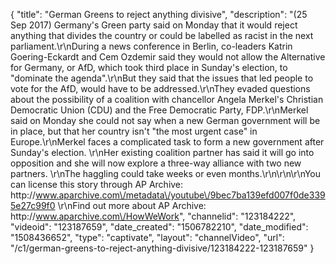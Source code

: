 {
    "title": "German Greens to reject anything divisive",
    "description": "(25 Sep 2017) Germany's Green party said on Monday that it would reject anything that divides the country or could be labelled as racist in the next parliament.\r\nDuring a news conference in Berlin, co-leaders Katrin Goering-Eckardt and Cem Ozdemir said they would not allow the Alternative for Germany, or AfD, which took third place in Sunday's election, to \"dominate the agenda\".\r\nBut they said that the issues that led people to vote for the AfD, would have to be addressed.\r\nThey evaded questions about the possibility of a coalition with chancellor Angela Merkel's Christian Democratic Union (CDU) and the Free Democratic Party, FDP.\r\nMerkel said on Monday she could not say when a new German government will be in place, but that her country isn't \"the most urgent case\" in Europe.\r\nMerkel faces a complicated task to form a new government after Sunday's election. \r\nHer existing coalition partner has said it will go into opposition and she will now explore a three-way alliance with two new partners. \r\nThe haggling could take weeks or even months.\r\n\r\n\r\nYou can license this story through AP Archive: http:\/\/www.aparchive.com\/metadata\/youtube\/9bec7ba139efd007f0de3395e27c99f0 \r\nFind out more about AP Archive: http:\/\/www.aparchive.com\/HowWeWork",
    "channelid": "123184222",
    "videoid": "123187659",
    "date_created": "1506782210",
    "date_modified": "1508436652",
    "type": "captivate",
    "layout": "channelVideo",
    "url": "\/c1\/german-greens-to-reject-anything-divisive\/123184222-123187659"
}